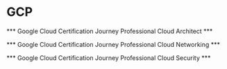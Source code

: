 # GCP

*** Google Cloud Certification Journey Professional Cloud Architect ***

*** Google Cloud Certification Journey Professional Cloud Networking ***

*** Google Cloud Certification Journey Professional Cloud Security ***